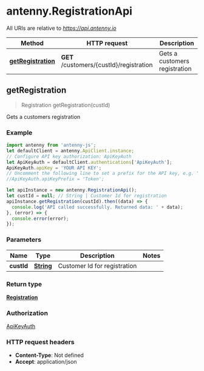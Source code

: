# antenny.RegistrationApi

All URIs are relative to *https://api.antenny.io*

Method | HTTP request | Description
------------- | ------------- | -------------
[**getRegistration**](RegistrationApi.md#getRegistration) | **GET** /customers/{custId}/registration | Gets a customers registration



## getRegistration

> Registration getRegistration(custId)

Gets a customers registration

### Example

```javascript
import antenny from 'antenny-js';
let defaultClient = antenny.ApiClient.instance;
// Configure API key authorization: ApiKeyAuth
let ApiKeyAuth = defaultClient.authentications['ApiKeyAuth'];
ApiKeyAuth.apiKey = 'YOUR API KEY';
// Uncomment the following line to set a prefix for the API key, e.g. "Token" (defaults to null)
//ApiKeyAuth.apiKeyPrefix = 'Token';

let apiInstance = new antenny.RegistrationApi();
let custId = null; // String | Customer Id for registration
apiInstance.getRegistration(custId).then((data) => {
  console.log('API called successfully. Returned data: ' + data);
}, (error) => {
  console.error(error);
});

```

### Parameters


Name | Type | Description  | Notes
------------- | ------------- | ------------- | -------------
 **custId** | [**String**](.md)| Customer Id for registration | 

### Return type

[**Registration**](Registration.md)

### Authorization

[ApiKeyAuth](../README.md#ApiKeyAuth)

### HTTP request headers

- **Content-Type**: Not defined
- **Accept**: application/json

